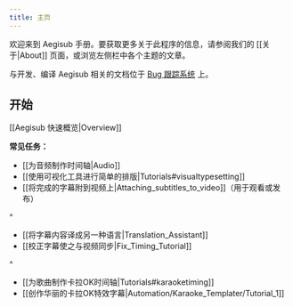 ```yaml
---
title: 主页
---
```


欢迎来到 Aegisub 手册。要获取更多关于此程序的信息，请参阅我们的 [[关于|About]] 页面，或浏览左侧栏中各个主题的文章。

与开发、编译 Aegisub 相关的文档位于 [Bug 跟踪系统](http://devel.aegisub.org) 上。

## 开始

[[Aegisub 快速概览|Overview]]

**常见任务：**

* [[为音频制作时间轴|Audio]]
* [[使用可视化工具进行简单的排版|Tutorials#visualtypesetting]]
* [[将完成的字幕附到视频上|Attaching_subtitles_to_video]]（用于观看或发布）

^

* [[将字幕内容译成另一种语言|Translation_Assistant]]
* [[校正字幕使之与视频同步|Fix_Timing_Tutorial]]

^

* [[为歌曲制作卡拉OK时间轴|Tutorials#karaoketiming]]
* [[创作华丽的卡拉OK特效字幕|Automation/Karaoke_Templater/Tutorial_1]]
